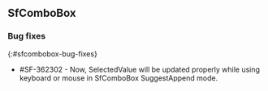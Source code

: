 ## SfComboBox

### Bug fixes
{:#sfcombobox-bug-fixes}

* \#SF-362302 - Now, SelectedValue will be updated properly while using keyboard or mouse in SfComboBox SuggestAppend mode.
